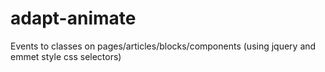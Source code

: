adapt-animate
=============

Events to classes on pages/articles/blocks/components (using jquery and emmet style css selectors)
